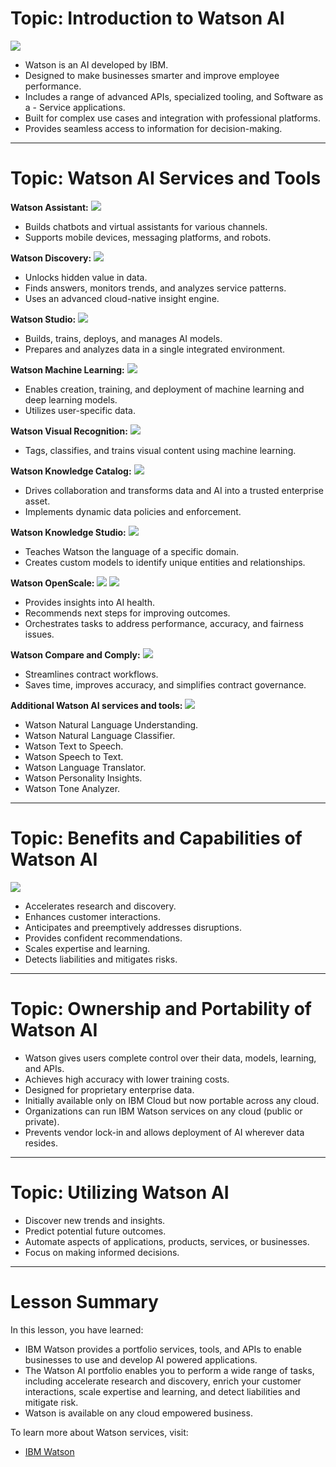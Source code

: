# Topic: Introduction to Watson AI

![](./imgs/2.2.1.1.1.png)
- Watson is an AI developed by IBM.
- Designed to make businesses smarter and improve employee performance.
- Includes a range of advanced APIs, specialized tooling, and Software as a - Service applications.
- Built for complex use cases and integration with professional platforms.
- Provides seamless access to information for decision-making.

<hr/>

# Topic: Watson AI Services and Tools

**Watson Assistant:**
![](./imgs/2.2.1.1.2.png)
- Builds chatbots and virtual assistants for various channels.
- Supports mobile devices, messaging platforms, and robots.

**Watson Discovery:**
![](./imgs/2.2.1.1.3.png)
- Unlocks hidden value in data.
- Finds answers, monitors trends, and analyzes service patterns.
- Uses an advanced cloud-native insight engine.

**Watson Studio:**
![](./imgs/2.2.1.1.4.png)
- Builds, trains, deploys, and manages AI models.
- Prepares and analyzes data in a single integrated environment.

**Watson Machine Learning:**
![](./imgs/2.2.1.1.5.png)
- Enables creation, training, and deployment of machine learning and deep learning models.
- Utilizes user-specific data.

**Watson Visual Recognition:**
![](./imgs/2.2.1.1.6.png)
- Tags, classifies, and trains visual content using machine learning.

**Watson Knowledge Catalog:**
![](./imgs/2.2.1.1.7.png)
- Drives collaboration and transforms data and AI into a trusted enterprise asset.
- Implements dynamic data policies and enforcement.

**Watson Knowledge Studio:**
![](./imgs/2.2.1.1.8.png)
- Teaches Watson the language of a specific domain.
- Creates custom models to identify unique entities and relationships.

**Watson OpenScale:**
![](./imgs/2.2.1.1.9.png)
![](./imgs/2.2.1.1.10.png)
- Provides insights into AI health.
- Recommends next steps for improving outcomes.
- Orchestrates tasks to address performance, accuracy, and fairness issues.

**Watson Compare and Comply:**
![](./imgs/2.2.1.1.11.png)
- Streamlines contract workflows.
- Saves time, improves accuracy, and simplifies contract governance.

**Additional Watson AI services and tools:**
![](./imgs/2.2.1.1.12.png)
- Watson Natural Language Understanding.
- Watson Natural Language Classifier.
- Watson Text to Speech.
- Watson Speech to Text.
- Watson Language Translator.
- Watson Personality Insights.
- Watson Tone Analyzer.

<hr/>

# Topic: Benefits and Capabilities of Watson AI

![](./imgs/2.2.1.1.13.png)
- Accelerates research and discovery.
- Enhances customer interactions.
- Anticipates and preemptively addresses disruptions.
- Provides confident recommendations.
- Scales expertise and learning.
- Detects liabilities and mitigates risks.

<hr/>

# Topic: Ownership and Portability of Watson AI

- Watson gives users complete control over their data, models, learning, and APIs.
- Achieves high accuracy with lower training costs.
- Designed for proprietary enterprise data.
- Initially available only on IBM Cloud but now portable across any cloud.
- Organizations can run IBM Watson services on any cloud (public or private).
- Prevents vendor lock-in and allows deployment of AI wherever data resides.

<hr/>

# Topic: Utilizing Watson AI
- Discover new trends and insights.
- Predict potential future outcomes.
- Automate aspects of applications, products, services, or businesses.
- Focus on making informed decisions.

<hr/>

# Lesson Summary

In this lesson, you have learned:
- IBM Watson provides a portfolio services, tools, and APIs to enable businesses to use and develop AI powered applications.
- The Watson AI portfolio enables you to perform a wide range of tasks, including accelerate research and discovery, enrich your customer interactions, scale expertise and learning, and detect liabilities and mitigate risk.
- Watson is available on any cloud empowered business.

To learn more about Watson services, visit:

- [IBM Watson](https://www.ibm.com/watson)